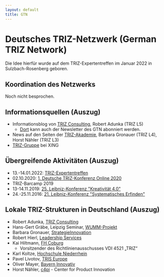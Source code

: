 ```yaml
---
layout: default
title: GTN
---
```


# Deutsches TRIZ-Netzwerk (German TRIZ Network) 

Die Idee hierfür wurde auf dem TRIZ-Expertentreffen im Januar 2022 in
Sulzbach-Rosenberg geboren.

## Koordination des Netzwerks

Noch nicht besprochen.

## Informationsquellen (Auszug) 

* Informationsblog von [TRIZ
  Consulting](https://www.triz-consulting.de/aktuelles/), Robert Adunka (TRIZ
  L5)
  * [Dort](https://www.triz-consulting.de) kann auch der Newsletter des GTN
    abonniert werden.
* News auf den Seiten der
  [TRIZ-Akademie](https://triz-akademie.de/veranstaltungen/), Barbara Gronauer
  (TRIZ L4), Horst Nähler (TRIZ L3)
* [TRIZ-Gruppe](https://www.xing.com/communities/groups/triz-3ef0-1010339/posts)
  bei XING

## Übergreifende Aktivitäten (Auszug)

* 13.-14.01.2022:
  [TRIZ-Expertentreffen](http://wumm.uni-leipzig.de/conferences.php?conference=http://wumm.uni-leipzig.de/rdf/GermanTEX-2022.rdf)
* 02.10.2020:
  [1. Deutsche TRIZ-Konferenz Online 2020](http://wumm.uni-leipzig.de/conferences.php?conference=http://wumm.uni-leipzig.de/rdf/GermanTRIZOnline-2020.rdf)
* TRIZ-Barcamp 2019
* 13-14.11.2019: [25. Leibniz-Konferenz "Kreativität 4.0"](https://leibniz-institut.de/25-leibniz-konferenz)
* 24.-25.11.2016: [21. Leibniz-Konferenz "Systematisches Erfinden"](https://leibniz-institut.de/21-leibniz-konferenz)

## Lokale TRIZ-Strukturen in Deutschland (Auszug) 

* Robert Adunka, [TRIZ Consulting](https://www.triz-consulting.de/)
* Hans-Gert Gräbe, Leipzig Seminar,
  [WUMM-Projekt](http://www.leipzig-netz.de/index.php/WUMM)
* Barbara Gronauer, [StrategieInnovation](https://www.strategieinnovation.de)
* Robert Hierl,
  [Leadership Services](https://www.leadership-services.com/home.html)
* Kai Hiltmann, [FH Coburg](https://www.hs-coburg.de/ueber-uns/fakultaeten/maschinenbau-und-automobiltechnik/personen/prof-dr-kai-hiltmann.html)
  * Vorsitzender des Richtlinienausschusses VDI 4521 „TRIZ“
* Karl Koltze, [Hochschule Niederrhein](https://www.hs-niederrhein.de/maschinenbau-verfahrenstechnik/ueber-den-fachbereich/personenseite-koltze/)
* Pavel Livotov, [TRIS Europe](https://www.tris-europe.com)
* Oliver Mayer, [Bayern Innovativ](https://www.bayern-innovativ.de/kontakt/oliver-mayer)
* Horst Nähler, [c4pi](http://www.c4pi.de) - Center for Product Innovation




